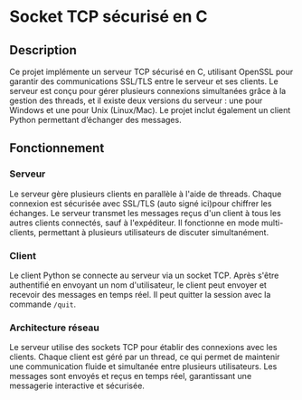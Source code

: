 # Socket TCP sécurisé en C

## Description

Ce projet implémente un serveur TCP sécurisé en C, utilisant OpenSSL pour garantir des communications SSL/TLS entre le serveur et ses clients. Le serveur est conçu pour gérer plusieurs connexions simultanées grâce à la gestion des threads, et il existe deux versions du serveur : une pour Windows et une pour Unix (Linux/Mac). Le projet inclut également un client Python permettant d’échanger des messages.

## Fonctionnement

### Serveur

Le serveur gère plusieurs clients en parallèle à l'aide de threads. Chaque connexion est sécurisée avec SSL/TLS (auto signé ici)pour chiffrer les échanges. Le serveur transmet les messages reçus d'un client à tous les autres clients connectés, sauf à l'expéditeur. Il fonctionne en mode multi-clients, permettant à plusieurs utilisateurs de discuter simultanément.

### Client

Le client Python se connecte au serveur via un socket TCP. Après s'être authentifié en envoyant un nom d'utilisateur, le client peut envoyer et recevoir des messages en temps réel. Il peut quitter la session avec la commande `/quit`.

### Architecture réseau

Le serveur utilise des sockets TCP pour établir des connexions avec les clients. Chaque client est géré par un thread, ce qui permet de maintenir une communication fluide et simultanée entre plusieurs utilisateurs. Les messages sont envoyés et reçus en temps réel, garantissant une messagerie interactive et sécurisée.
